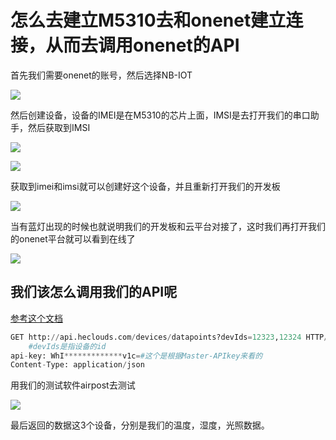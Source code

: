 # 怎么去建立M5310去和onenet建立连接，从而去调用onenet的API

  首先我们需要onenet的账号，然后选择NB-IOT

![](https://s1.ax1x.com/2020/09/10/wYFkwV.png)

然后创建设备，设备的IMEI是在M5310的芯片上面，IMSI是去打开我们的串口助手，然后获取到IMSI

![](https://s1.ax1x.com/2020/09/10/wYE0mR.png)

![](https://s1.ax1x.com/2020/09/10/wYZQI0.png)

获取到imei和imsi就可以创建好这个设备，并且重新打开我们的开发板

![](https://s1.ax1x.com/2020/09/10/wYZrRO.jpg)

当有蓝灯出现的时候也就说明我们的开发板和云平台对接了，这时我们再打开我们的onenet平台就可以看到在线了

![](https://s1.ax1x.com/2020/09/10/wYZbLj.png)

## 我们该怎么调用我们的API呢

[参考这个文档](https://open.iot.10086.cn/doc/nb-iot/book/application-develop/list/20batch-query-dev-latest-data.html)

```python
GET http://api.heclouds.com/devices/datapoints?devIds=12323,12324 HTTP/1.1
    #devIds是指设备的id
api-key: WhI*************v1c=#这个是根据Master-APIkey来看的
Content-Type: application/json
```

用我们的测试软件airpost去测试

![](https://s1.ax1x.com/2020/09/10/wYnBiq.png)

最后返回的数据这3个设备，分别是我们的温度，湿度，光照数据。
